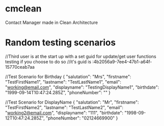 # cmclean
Contact Manager made in Clean Architecture

# Random testing scenarios

//Third user is at the start up with a set guid for update/get user functions testing if you choose to do so //it's guid is :4b2056a9-7ee4-47b1-a64f-15770ceab7aa

//Test Scenario for Birthday
{ "salutation": "Mrs", "firstname": "TestFirstName1", "lastname": "TestLastName1", "email": "working@email.com", "displayname": "TestingDisplayName1", "birthdate": "1999-09-14T10:47:24.285Z", "phoneNumber": "" }

//Test Scenario for DisplayName
{ "salutation": "Mr", "firstname": "TestFirstName2", "lastname": "TestLastName2", "email": "working2@email.com", "displayname": "111", "birthdate": "1998-09-12T10:47:24.285Z", "phoneNumber": "02124669900" }